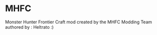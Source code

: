 MHFC
====

Monster Hunter Frontier Craft mod created by the MHFC Modding Team authored by : Heltrato :)
